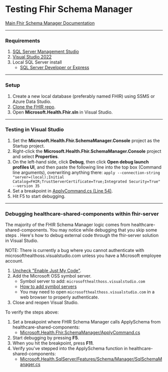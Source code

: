 # Testing Fhir Schema Manager

[Main Fhir Schema Manager Documentation](https://github.com/microsoft/fhir-server/blob/main/docs/schema-manager.md)

---

### Requirements
1. [SQL Server Management Studio](https://docs.microsoft.com/en-us/sql/ssms/download-sql-server-management-studio-ssms)
2. [Visual Studio 2022](https://visualstudio.microsoft.com/downloads)
3. Local SQL Server install
   - [SQL Server Developer or Express](https://www.microsoft.com/en-us/sql-server/sql-server-downloads)

---

### Setup
1. Create a new local database (preferably named FHIR) using SSMS or Azure Data Studio.
2. [Clone the FHIR repo](https://github.com/microsoft/fhir-server.git).
3. Open **Microsoft.Health.Fhir.sln** in Visual Studio.

---

### Testing in Visual Studio

1. Set the **Microsoft.Health.Fhir.SchemaManager.Console** project as the Startup project.
2. Right-click the **Microsoft.Health.Fhir.SchemaManager.Console** project and select **Properties**.
3. On the left-hand side, click **Debug**, then click **Open debug launch profiles UI**, and then paste the following line into the top box (Command line arguments), overwriting anything there:
  `apply --connection-string "server=(local);Initial Catalog=FHIR;TrustServerCertificate=True;Integrated Security=True" --version 35`
4. Set a breakpoint in [ApplyCommand.cs (Line 54)](https://github.com/microsoft/fhir-server/blob/main/src/Microsoft.Health.Fhir.SchemaManager/ApplyCommand.cs#L54).
5. Hit F5 to start debugging.

---

### Debugging healthcare-shared-components within fhir-server

The majority of the FHIR Schema Manager logic comes from healthcare-shared-components. You may notice while debugging that you skip some steps . Here's how to debug external code through the fhir-server solution in Visual Studio.

NOTE: There is currently a bug where you cannot authenticate with microsofthealthoss.visualstudio.com unless you have a Microsoft employee account.

1. [Uncheck "Enable Just My Code"](https://docs.microsoft.com/en-us/visualstudio/debugger/just-my-code).
2. Add the Microsoft OSS symbol server.
   - Symbol server to add: `microsofthealthoss.visualstudio.com`
   - [How to add symbol servers](https://docs.microsoft.com/en-us/visualstudio/debugger/specify-symbol-dot-pdb-and-source-files-in-the-visual-studio-debugger)
   - You may need to open `microsofthealthoss.visualstudio.com` in a web browser to properly authenticate.
3. Close and reopen Visual Studio.

To verify the steps above:
1. Set a breakpoint where FHIR Schema Manager calls ApplySchema from healthcare-shared-components:
    - [Microsoft.Health.Fhir.SchemaManager/ApplyCommand.cs](https://github.com/microsoft/fhir-server/blob/main/src/Microsoft.Health.Fhir.SchemaManager/ApplyCommand.cs#L54)
2. Start debugging by pressing **F5**.
3. When you hit the breakpoint, press **F11**.
4. Verify you've stepped into the ApplySchema function in healthcare-shared-components:
    - [Microsoft.Health.SqlServer/Features/Schema/Manager/SqlSchemaManager.cs](https://github.com/microsoft/healthcare-shared-components/blob/main/src/Microsoft.Health.SqlServer/Features/Schema/Manager/SqlSchemaManager.cs#L53)
